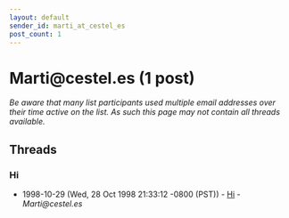 ```yaml
---
layout: default
sender_id: marti_at_cestel_es
post_count: 1
---
```


# Marti<span>@</span>cestel.es (1 post)

_Be aware that many list participants used multiple email addresses over their time active on the list. As such this page may not contain all threads available._

## Threads

### Hi
+ 1998-10-29 (Wed, 28 Oct 1998 21:33:12 -0800 (PST)) - [Hi](/archive/1998/10/94cdd5b02070e153122eab31e6a369f5ec2bb08cff8482927abe703d85be7e73) - _Marti@cestel.es_

